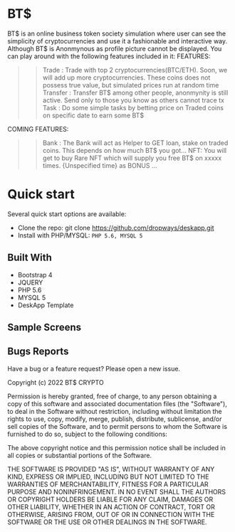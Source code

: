 # BT$

BT$ is an online business token society simulation where user can see the simplicity of cryptocurrencies and use it a fashionable and interactive way. Although
BT$ is Anonmynous as profile picture cannot be displayed. You can play around with the following features included in it:
FEATURES:
>> Trade : Trade with top 2 cryptocurrencies(BTC/ETH). Soon, we will add up more cryptocurrencies. These coins does not possess true value, but simulated prices run at random time
>> Transfer : Transfer BT$ among other people, anonmynity is still active. Send only to those you know as others cannot trace tx
>> Task : Do some simple tasks by betting price on Traded coins on specific date to earn some BT$

COMING FEATURES:
>> Bank : The Bank will act as Helper to GET loan, stake on traded coins. This depends on how much BT$ you got...
>> NFT: You will get to buy Rare NFT which will supply you free BT$ on xxxxx times. {Unspecified time} as BONUS
>> ...

# Quick start
Several quick start options are available:
* Clone the repo: git clone https://github.com/dropways/deskapp.git
* Install with PHP/MYSQL: 
  `PHP 5.6, MYSQL 5`

## Built With
* Bootstrap 4
* JQUERY
* PHP 5.6 
* MYSQL 5
* DeskApp Template


## Sample Screens


## Bugs Reports
Have a bug or a feature request? Please open a new issue.

Copyright (c) 2022 BT$ CRYPTO

Permission is hereby granted, free of charge, to any person obtaining a copy
of this software and associated documentation files (the "Software"), to deal
in the Software without restriction, including without limitation the rights
to use, copy, modify, merge, publish, distribute, sublicense, and/or sell
copies of the Software, and to permit persons to whom the Software is
furnished to do so, subject to the following conditions:

The above copyright notice and this permission notice shall be included in all
copies or substantial portions of the Software.

THE SOFTWARE IS PROVIDED "AS IS", WITHOUT WARRANTY OF ANY KIND, EXPRESS OR
IMPLIED, INCLUDING BUT NOT LIMITED TO THE WARRANTIES OF MERCHANTABILITY,
FITNESS FOR A PARTICULAR PURPOSE AND NONINFRINGEMENT. IN NO EVENT SHALL THE
AUTHORS OR COPYRIGHT HOLDERS BE LIABLE FOR ANY CLAIM, DAMAGES OR OTHER
LIABILITY, WHETHER IN AN ACTION OF CONTRACT, TORT OR OTHERWISE, ARISING FROM,
OUT OF OR IN CONNECTION WITH THE SOFTWARE OR THE USE OR OTHER DEALINGS IN THE
SOFTWARE.
